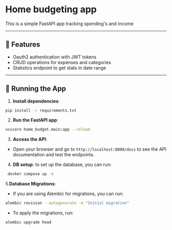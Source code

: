 # Home budgeting app

This is a simple FastAPI app tracking spending's and income

---

## 🔧 Features

- Oauth2 authentication with JWT tokens
- CRUD operations for expenses and categories
- Statistics endpoint to get stats in date range

---

## 🚀 Running the App

1. **Install dependencies**:

```bash
pip install -r requirements.txt
```

2. **Run the FastAPI app**:

```bash
uvicorn home_budget.main:app --reload
```

3. **Access the API**:

- Open your browser and go to `http://localhost:8000/docs` to see the API documentation and test the endpoints.

4. **DB setup**:
   to set up the database, you can run:

```bash
 docker compose up -d
```

5.**Database Migrations**:

- If you are using Alembic for migrations, you can run:

```bash
alembic revision --autogenerate -m "Initial migration"
```

- To apply the migrations, run:

```bash
alembic upgrade head
```

   